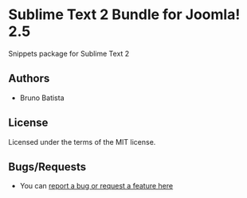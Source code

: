 Sublime Text 2 Bundle for Joomla! 2.5
=====================================

Snippets package for Sublime Text 2

## Authors

* Bruno Batista

## License

Licensed under the terms of the MIT license.

## Bugs/Requests

* You can [report a bug or request a feature here](http://github.com/joomlapro/joomla-bundle/issues)